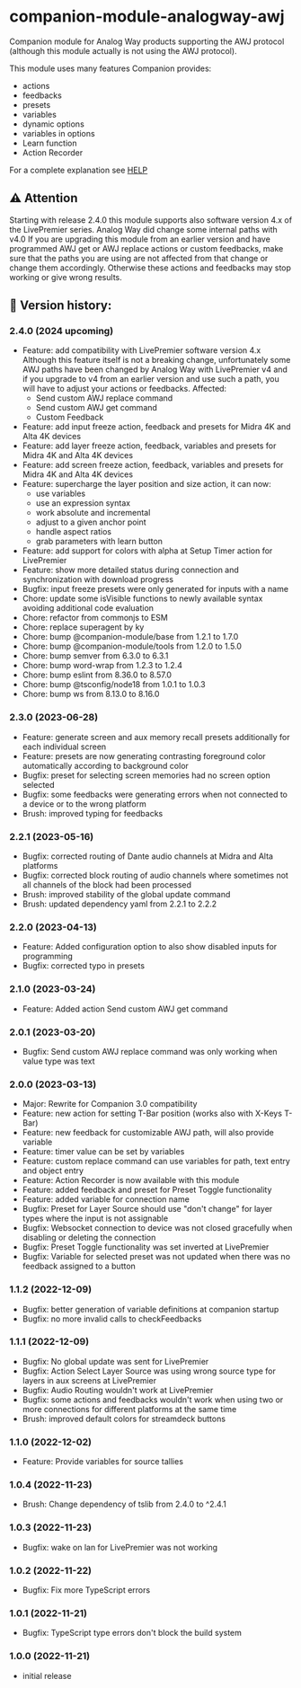 # companion-module-analogway-awj

Companion module for Analog Way products supporting the AWJ protocol (although this module actually is not using the AWJ protocol).

This module uses many features Companion provides:

- actions
- feedbacks
- presets
- variables
- dynamic options
- variables in options
- Learn function
- Action Recorder

For a complete explanation see [HELP](HELP.md)

## :warning: Attention

Starting with release 2.4.0 this module supports also software version 4.x of the LivePremier series. Analog Way did change some internal paths with v4.0 If you are upgrading this module from an earlier version and have programmed AWJ get or AWJ replace actions or custom feedbacks, make sure that the paths you are using are not affected from that change or change them accordingly. Otherwise these actions and feedbacks may stop working or give wrong results.  

## :rocket: Version history:

### 2.4.0 (2024 upcoming)
* Feature: add compatibility with LivePremier software version 4.x
    Although this feature itself is not a breaking change, unfortunately some AWJ paths have been changed by Analog Way with LivePremier v4 and if you upgrade to v4 from an earlier version and use such a path, you will have to adjust your actions or feedbacks. 
    Affected:
    - Send custom AWJ replace command
    - Send custom AWJ get command
    - Custom Feedback
* Feature: add input freeze action, feedback and presets for Midra 4K and Alta 4K devices
* Feature: add layer freeze action, feedback, variables and presets for Midra 4K and Alta 4K devices
* Feature: add screen freeze action, feedback, variables and presets for Midra 4K and Alta 4K devices
* Feature: supercharge the layer position and size action, it can now:
    - use variables
    - use an expression syntax
    - work absolute and incremental
    - adjust to a given anchor point
    - handle aspect ratios
    - grab parameters with learn button 
* Feature: add support for colors with alpha at Setup Timer action for LivePremier
* Feature: show more detailed status during connection and synchronization with download progress
* Bugfix: input freeze presets were only generated for inputs with a name
* Chore: update some isVisible functions to newly available syntax avoiding additional code evaluation
* Chore: refactor from commonjs to ESM
* Chore: replace superagent by ky
* Chore: bump @companion-module/base from 1.2.1 to 1.7.0
* Chore: bump @companion-module/tools from 1.2.0 to 1.5.0
* Chore: bump semver from 6.3.0 to 6.3.1
* Chore: bump word-wrap from 1.2.3 to 1.2.4
* Chore: bump eslint from 8.36.0 to 8.57.0
* Chore: bump @tsconfig/node18 from 1.0.1 to 1.0.3
* Chore: bump ws from 8.13.0 to 8.16.0

### 2.3.0 (2023-06-28)
* Feature: generate screen and aux memory recall presets additionally for each individual screen
* Feature: presets are now generating contrasting foreground color automatically according to background color 
* Bugfix: preset for selecting screen memories had no screen option selected 
* Bugfix: some feedbacks were generating errors when not connected to a device or to the wrong platform
* Brush: improved typing for feedbacks

### 2.2.1 (2023-05-16)
* Bugfix: corrected routing of Dante audio channels at Midra and Alta platforms
* Bugfix: corrected block routing of audio channels where sometimes not all channels of the block had been processed
* Brush: improved stability of the global update command
* Brush: updated dependency yaml from 2.2.1 to 2.2.2

### 2.2.0 (2023-04-13)
* Feature: Added configuration option to also show disabled inputs for programming
* Bugfix: corrected typo in presets

### 2.1.0 (2023-03-24)
* Feature: Added action Send custom AWJ get command

### 2.0.1 (2023-03-20)
* Bugfix: Send custom AWJ replace command was only working when value type was text

### 2.0.0 (2023-03-13)
* Major: Rewrite for Companion 3.0 compatibility
* Feature: new action for setting T-Bar position (works also with X-Keys T-Bar)
* Feature: new feedback for customizable AWJ path, will also provide variable
* Feature: timer value can be set by variables
* Feature: custom replace command can use variables for path, text entry and object entry
* Feature: Action Recorder is now available with this module
* Feature: added feedback and preset for Preset Toggle functionality  
* Feature: added variable for connection name
* Bugfix: Preset for Layer Source should use "don't change" for layer types where the input is not assignable			
* Bugfix: Websocket connection to device was not closed gracefully when disabling or deleting the connection			
* Bugfix: Preset Toggle functionality was set inverted at LivePremier
* Bugfix: Variable for selected preset was not updated when there was no feedback assigned to a button  

### 1.1.2 (2022-12-09)
* Bugfix: better generation of variable definitions at companion startup
* Bugfix: no more invalid calls to checkFeedbacks

### 1.1.1 (2022-12-09)
* Bugfix: No global update was sent for LivePremier			
* Bugfix: Action Select Layer Source was using wrong source type for layers in aux screens at LivePremier				
* Bugfix: Audio Routing wouldn't work at LivePremier			
* Bugfix: some actions and feedbacks wouldn't work when using two or more connections for different platforms at the same time
* Brush: improved default colors for streamdeck buttons  

### 1.1.0 (2022-12-02)
* Feature: Provide variables for source tallies  

### 1.0.4 (2022-11-23)
* Brush: Change dependency of tslib from 2.4.0 to ^2.4.1  

### 1.0.3 (2022-11-23)
* Bugfix: wake on lan for LivePremier was not working

### 1.0.2 (2022-11-22)
* Bugfix: Fix more TypeScript errors  

### 1.0.1 (2022-11-21)
* Bugfix: TypeScript type errors don't block the build system  

### 1.0.0 (2022-11-21)
* initial release  

